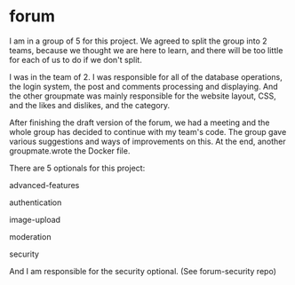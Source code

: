 # forum

I am in a group of 5 for this project. We agreed to split the group into 2 teams, because we thought we are here to learn, and there will be too little for each of us to do if we don't split.

I was in the team of 2. I was responsible for all of the database operations, the login system, the post and comments processing and displaying. And
the other groupmate was mainly responsible for the website layout, CSS, and the likes and dislikes, and the category.

After finishing the draft version of the forum, we had a meeting and the whole group has decided to continue with my team's code.
The group gave various suggestions and ways of improvements on this.
At the end, another groupmate.wrote the Docker file. 


There are 5 optionals for this project:

advanced-features

authentication

image-upload

moderation

security

And I am responsible for the security optional. (See forum-security repo)

